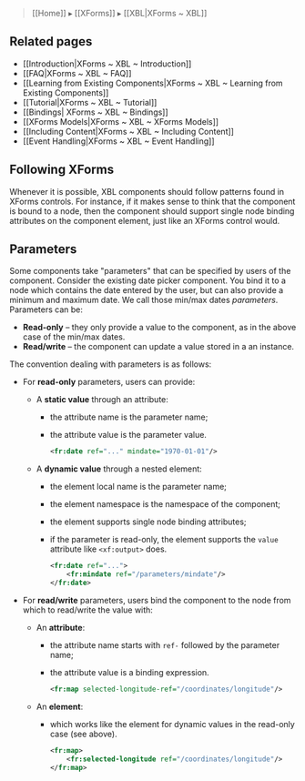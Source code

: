 > [[Home]] ▸ [[XForms]] ▸ [[XBL|XForms ~ XBL]]

## Related pages

- [[Introduction|XForms ~ XBL ~ Introduction]]
- [[FAQ|XForms ~ XBL ~ FAQ]]
- [[Learning from Existing Components|XForms ~ XBL ~ Learning from Existing Components]]
- [[Tutorial|XForms ~ XBL ~ Tutorial]]
- [[Bindings| XForms ~ XBL ~ Bindings]]
- [[XForms Models|XForms ~ XBL ~ XForms Models]]
- [[Including Content|XForms ~ XBL ~ Including Content]]
- [[Event Handling|XForms ~ XBL ~ Event Handling]]

## Following XForms

Whenever it is possible, XBL components should follow patterns found in XForms controls. For instance, if it makes sense to think that the component is bound to a node, then the component should support single node binding attributes on the component element, just like an XForms control would.

## Parameters

Some components take "parameters" that can be specified by users of the component. Consider the existing date picker component. You bind it to a node which contains the date entered by the user, but can also provide a minimum and maximum date. We call those min/max dates _parameters_. Parameters can be:

* **Read-only** – they only provide a value to the component, as in the above case of the min/max dates.
* **Read/write** – the component can update a value stored in a an instance.

The convention dealing with parameters is as follows:

* For **read-only** parameters, users can provide:
    * A **static value** through an attribute:
        * the attribute name is the parameter name;
        * the attribute value is the parameter value.

            ```xml
            <fr:date ref="..." mindate="1970-01-01"/>
            ```

    * A **dynamic value** through a nested element:
        * the element local name is the parameter name;
        * the element namespace is the namespace of the component;
        * the element supports single node binding attributes;
        * if the parameter is read-only, the element supports the `value` attribute like `<xf:output>` does.

            ```xml
            <fr:date ref="...">
                <fr:mindate ref="/parameters/mindate"/>
            </fr:date>
            ```

* For **read/write** parameters, users bind the component to the node from which to read/write the value with:

    * An **attribute**:
        * the attribute name starts with `ref-` followed by the parameter name;
        * the attribute value is a binding expression.

            ```xml
            <fr:map selected-longitude-ref="/coordinates/longitude"/>
            ```

    * An **element**:
        * which works like the element for dynamic values in the read-only case (see above).

            ```xml
            <fr:map>
                <fr:selected-longitude ref="/coordinates/longitude"/>
            </fr:map>
            ```